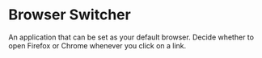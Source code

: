 # Browser Switcher

An application that can be set as your default browser. Decide whether to open Firefox or Chrome whenever you click on a link.